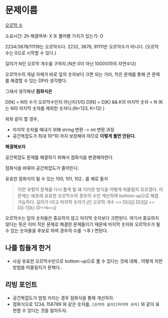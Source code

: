 # 문제이름

[오르막 수](https://www.acmicpc.net/problem/11057)

소요시간: 2h
해결여부: X
또 풀어볼 가치가 있는가: O

2234/3678/11119는 오르막수다. 2232, 3676, 91111은 오르막수가 아니다.
(오르막 수는 0으로 시작할 수 있다.)

길이가 N인 오르막 개수를 구하자.(N은 0이 아닌 1000이하의 자연수다)

오르막수의 개념 자체가 바로 앞의 숫자보다 크면 되는 거라, 작은 문제를 통해 큰 문제를 해결할 수 있는 DP라 생각했다.

그래서 생각해낸 **점화식은**

D[N] = N의 수가 오르막수인지 아닌지(1/0)
D[N] = D[K] && K의 마지막 숫자 < N (K는 N의 마지막 숫자를 제외한 숫자다.(N=123, K=12) )

위와 같이 할 경우,

- 마지막 숫자를 떼내기 위해 string 변환 -> int 변환 과정
- 공간복잡도가 최대 10^10 까지 보장해야 하므로 **이렇게 풀면 안된다.**

**해결해보자**

공간복잡도 문제를 해결하기 위해서 점화식을 변경해야한다.

점화식을 바꿔야 공간복잡도가 줄어든다.

유효한 점화식이 될 수 있는 100, 101, 102.. 를 예로 들자

> 이런 유형의 문제를 다시 풀게 될 떄 이러한 방식을 어떻게 떠올릴지 모르겠다.
> 이 문제는 애초에 유효한 오르막수의 경우의 수만 계산하여 bottom-up으로 해결 가능하다.
> 길이가 i이고 마지막 숫자가 j인 오르막 개수 => D[i][j]
> D[i][j] += D[i-1][k] (0<=k<=j)

오르막수는 앞의 숫자들은 중요하지 않고 마지막 숫자보다 크면된다.
여기서 중요하지 않다는 뜻은 이미 작은 문제로 해결한 문제들이기 때문에 마지막 숫자와 오르막수가 될 수 있는 숫자들을 후보로 하여 경우의 수를 ㄱ후ㅏ면된다.

## 나를 힘들게 한거

- 사실 유효한 오르막수만으로 bottom-up으로 풀 수 있다는 것에 대해.. 어떻게 저런 방법을 떠올릴지가 문제다..

## 리빙 포인트

- 공간복잡도가 엄청 커지는 경우 점화식을 통해 개선하자.
- 점화식으로 1234, 156789 와 같은 숫자를, `[숫자의 길이][마지막 숫자]` 와 같이 표현할 수 있다는 것을 알아두자.
